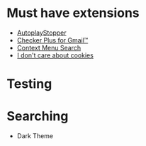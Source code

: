 #  Must have extensions
- [ AutoplayStopper ]( https://chrome.google.com/webstore/detail/autoplaystopper/ejddcgojdblidajhngkogefpkknnebdh )
- [ Checker Plus for Gmail™ ]( https://chrome.google.com/webstore/detail/checker-plus-for-gmail/oeopbcgkkoapgobdbedcemjljbihmemj )
- [ Context Menu Search ]( https://chrome.google.com/webstore/detail/context-menu-search/ocpcmghnefmdhljkoiapafejjohldoga )
- [ I don't care about cookies ]( https://chrome.google.com/webstore/detail/i-dont-care-about-cookies/fihnjjcciajhdojfnbdddfaoknhalnja )

# Testing


# Searching
- Dark Theme
